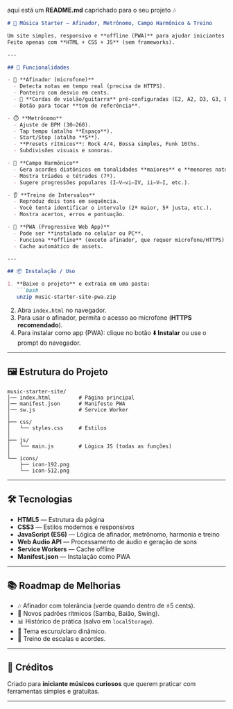 aqui está um **README.md** caprichado para o seu projeto 🎶

````markdown
# 🎵 Música Starter — Afinador, Metrônomo, Campo Harmônico & Treino

Um site simples, responsivo e **offline (PWA)** para ajudar iniciantes no mundo da música.  
Feito apenas com **HTML + CSS + JS** (sem frameworks).  

---

## 🚀 Funcionalidades

- 🎤 **Afinador (microfone)**
  - Detecta notas em tempo real (precisa de HTTPS).
  - Ponteiro com desvio em cents.
  - 🎸 **Cordas de violão/guitarra** pré-configuradas (E2, A2, D3, G3, B3, E4).
  - Botão para tocar **tom de referência**.

- ⏱️ **Metrônomo**
  - Ajuste de BPM (30–260).
  - Tap tempo (atalho **Espaço**).
  - Start/Stop (atalho **S**).
  - **Presets rítmicos**: Rock 4/4, Bossa simples, Funk 16ths.
  - Subdivisões visuais e sonoras.

- 🎼 **Campo Harmônico**
  - Gera acordes diatônicos em tonalidades **maiores** e **menores naturais**.
  - Mostra tríades e tétrades (7ª).
  - Sugere progressões populares (I–V–vi–IV, ii–V–I, etc.).

- 👂 **Treino de Intervalos**
  - Reproduz dois tons em sequência.
  - Você tenta identificar o intervalo (2ª maior, 5ª justa, etc.).
  - Mostra acertos, erros e pontuação.

- 📲 **PWA (Progressive Web App)**
  - Pode ser **instalado no celular ou PC**.
  - Funciona **offline** (exceto afinador, que requer microfone/HTTPS).
  - Cache automático de assets.

---

## 📦 Instalação / Uso

1. **Baixe o projeto** e extraia em uma pasta:  
   ```bash
   unzip music-starter-site-pwa.zip
````

2. Abra `index.html` no navegador.
3. Para usar o afinador, permita o acesso ao microfone (**HTTPS recomendado**).
4. Para instalar como app (PWA): clique no botão **⬇️ Instalar** ou use o prompt do navegador.

---

## 🖼️ Estrutura do Projeto

```
music-starter-site/
│── index.html         # Página principal
│── manifest.json      # Manifesto PWA
│── sw.js              # Service Worker
│
├── css/
│   └── styles.css     # Estilos
│
├── js/
│   └── main.js        # Lógica JS (todas as funções)
│
└── icons/
    ├── icon-192.png
    └── icon-512.png
```

---

## 🛠️ Tecnologias

* **HTML5** — Estrutura da página
* **CSS3** — Estilos modernos e responsivos
* **JavaScript (ES6)** — Lógica de afinador, metrônomo, harmonia e treino
* **Web Audio API** — Processamento de áudio e geração de sons
* **Service Workers** — Cache offline
* **Manifest.json** — Instalação como PWA

---

## 📚 Roadmap de Melhorias

* 🎶 Afinador com tolerância (verde quando dentro de ±5 cents).
* 🥁 Novos padrões rítmicos (Samba, Baião, Swing).
* 📊 Histórico de prática (salvo em `localStorage`).
* 🌙 Tema escuro/claro dinâmico.
* 🎹 Treino de escalas e acordes.

---

## 💙 Créditos

Criado para **iniciante músicos curiosos** que querem praticar com ferramentas simples e gratuitas.

---